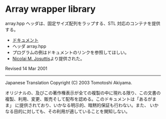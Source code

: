 # Array wrapper library

array.hpp ヘッダは、固定サイズ配列をラップする、STL 対応のコンテナを提供する。

- [ドキュメント](array/array.md)
- ヘッダ array.hpp
- プログラムの例はドキュメントのリンクを参照してほしい。
- [Nicolai M. Josuttis](http://www.josuttis.com)より提供された。

Revised 14 Mar 2001

***

Japanese Translation Copyright (C) 2003 Tomotoshi Akiyama.

オリジナルの、及びこの著作権表示が全ての複製の中に現れる限り、この文書の 複製、利用、変更、販売そして配布を認める。このドキュメントは「あるがまま」 に提供されており、いかなる明示的、暗黙的保証も行わない。また、 いかなる目的に対しても、その利用が適していることを関知しない。

